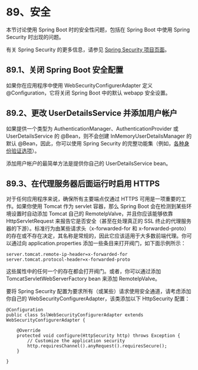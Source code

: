 # 89、安全

本节讨论使用 Spring Boot 时的安全性问题，包括在 Spring Boot 中使用 Spring Security 时出现的问题。

有关 Spring Security 的更多信息，请参见 [Spring Security 项目页面](https://projects.spring.io/spring-security/)。

## 89.1、关闭 Spring Boot 安全配置

如果你在应用程序中使用 WebSecurityConfigurerAdapter 定义 @Configuration，它将关闭 Spring Boot 中的默认 webapp 安全设置。

## 89.2、更改 UserDetailsService 并添加用户帐户

如果提供一个类型为 AuthenticationManager、AuthenticationProvider 或 UserDetailsService 的 @Bean，则不会创建 InMemoryUserDetailsManager 的默认 @Bean，因此，你可以使用 Spring Security 的完整功能集（例如，[各种身份验证选项](https://docs.spring.io/spring-security/site/docs/5.3.9.RELEASE/reference/html5/#servlet-authentication)）。

添加用户帐户的最简单方法是提供你自己的 UserDetailsService bean。

## 89.3、在代理服务器后面运行时启用 HTTPS

对于任何应用程序来说，确保所有主要端点仅通过 HTTPS 可用是一项重要的工作。如果你使用 Tomcat 作为 servlet 容器，那么 Spring Boot 会在检测到某些环境设置时自动添加 Tomcat 自己的 RemoteIpValve，并且你应该能够依靠 HttpServletRequest 来报告它是否安全（甚至在处理真正的 SSL 终止的代理服务器的下游）。标准行为由某些请求头（x-forwarded-for 和 x-forwarded-proto）的存在或不存在决定，其名称是常规的，因此它应该适用于大多数前端代理。你可以通过向 application.properties 添加一些条目来打开阀门，如下面示例所示：

    server.tomcat.remote-ip-header=x-forwarded-for
    server.tomcat.protocol-header=x-forwarded-proto

这些属性中的任何一个的存在都会打开阀门。或者，你可以通过添加 TomcatServletWebServerFactory bean 来添加 RemoteIpValve。

要将 Spring Security 配置为要求所有（或某些）请求使用安全通道，请考虑添加你自己的 WebSecurityConfigurerAdapter，该类添加以下 HttpSecurity 配置：
```
@Configuration
public class SslWebSecurityConfigurerAdapter extends WebSecurityConfigurerAdapter {

    @Override
    protected void configure(HttpSecurity http) throws Exception {
        // Customize the application security
        http.requiresChannel().anyRequest().requiresSecure();
    }

}
```
